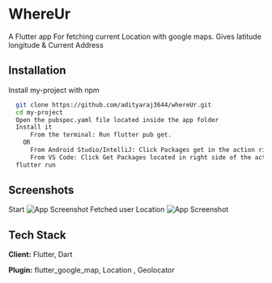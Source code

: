 
# WhereUr

A Flutter app For fetching current Location with google maps. Gives latitude longitude & Current Address




## Installation

Install my-project with npm

```bash
  git clone https://github.com/adityaraj3644/whereUr.git
  cd my-project
  Open the pubspec.yaml file located inside the app folder
  Install it
      From the terminal: Run flutter pub get.
    OR
      From Android Studio/IntelliJ: Click Packages get in the action ribbon at the top of pubspec.yaml.
      From VS Code: Click Get Packages located in right side of the action ribbon at the top of pubspec.yaml.
  flutter run
```

    
## Screenshots
Start
![App Screenshot](https://github.com/adityaraj3644/whereUr/blob/main/screenshots/initialPage.jpg?raw=true)
Fetched user Location
![App Screenshot](https://github.com/adityaraj3644/whereUr/blob/main/screenshots/LocationPage.jpg?raw=true)

  
## Tech Stack

**Client:** Flutter, Dart

**Plugin:** flutter_google_map, Location , Geolocator

  
